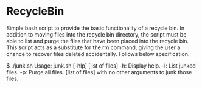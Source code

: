 # RecycleBin

Simple bash script to provide the basic functionality of a recycle bin. In addition to moving files into the recycle bin directory, the script must be able to list and purge the files that have been placed into the recycle bin. This script acts as a substitute for the rm command, giving the user a chance to recover files deleted accidentally. Follows below specification.

 $ ./junk.sh
 Usage: junk.sh [-hlp] [list of files]
     -h: Display help.
     -l: List junked files.
     -p: Purge all files.
     [list of files] with no other arguments to junk those files.
